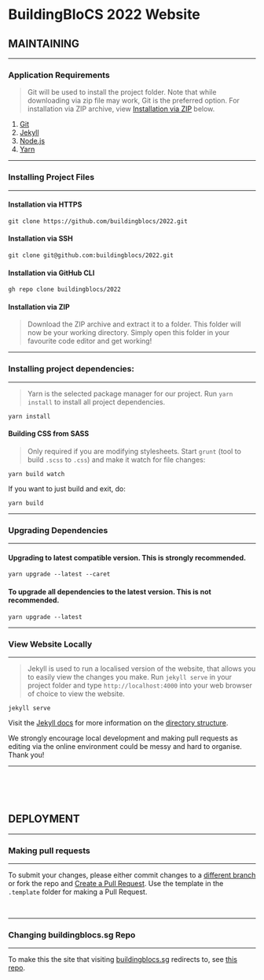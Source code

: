 
# BuildingBloCS 2022 Website

## **MAINTAINING**

---

### **Application Requirements**


> Git will be used to install the project folder. Note that while downloading via zip file may work, Git is the preferred option. For installation via ZIP archive, view [Installation via ZIP](#installation-via-zip) below.

1. [Git](https://git-scm.com/downloads)
2. [Jekyll](https://jekyllrb.com/docs/installation/)
3. [Node.js](https://nodejs.org/)
4. [Yarn](https://yarnpkg.com/)

---

### **Installing Project Files**

---

#### Installation via HTTPS

```
git clone https://github.com/buildingblocs/2022.git
```

#### Installation via SSH

```
git clone git@github.com:buildingblocs/2022.git
```

#### Installation via GitHub CLI

```
gh repo clone buildingblocs/2022
```

#### Installation via ZIP

> Download the ZIP archive and extract it to a folder. This folder will now be your working directory. Simply open this folder in your favourite code editor and get working!

---

### **Installing project dependencies:**

---

> Yarn is the selected package manager for our project. Run `yarn install` to install all project dependencies. 


```
yarn install
```

#### Building CSS from SASS

> Only required if you are modifying stylesheets. Start `grunt` (tool to build `.scss` to `.css`) and make it watch for file changes:

```
yarn build watch
```

If you want to just build and exit, do:

```
yarn build
```
---

### **Upgrading Dependencies**

---

#### Upgrading to latest compatible version. **This is strongly recommended.**

```
yarn upgrade --latest --caret
```

#### To upgrade all dependencies to the latest version. **This is not recommended.**

```
yarn upgrade --latest
```

---

### **View Website Locally**

---

> Jekyll is used to run a localised version of the website, that allows you to easily view the changes you make. Run `jekyll serve` in your project folder and type `http://localhost:4000` into your web browser of choice to view the website.

```
jekyll serve
```

Visit the [Jekyll docs](https://jekyllrb.com/docs/) for more information on the [directory structure](https://jekyllrb.com/docs/structure/).

We strongly encourage local development and making pull requests as editing via the online environment could be messy and hard to organise. Thank you!

---

</br></br></br>

## **DEPLOYMENT**

---

### **Making pull requests**

---

To submit your changes, please either commit changes to a [different branch](https://docs.github.com/en/pull-requests/collaborating-with-pull-requests/proposing-changes-to-your-work-with-pull-requests/creating-and-deleting-branches-within-your-repository) or fork the repo and [Create a Pull Request](https://docs.github.com/en/pull-requests/collaborating-with-pull-requests/proposing-changes-to-your-work-with-pull-requests/creating-a-pull-request). Use the template in the `.template` folder for making a Pull Request. 

</br>

---

### **Changing buildingblocs.sg Repo**

---

To make this the site that visiting [buildingblocs.sg](https://buildingblocs.sg) redirects to, see [this repo](https://github.com/buildingblocs/buildingblocs.github.io).